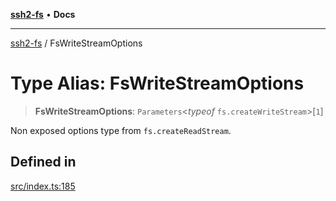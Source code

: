 [**ssh2-fs**](../README.md) • **Docs**

---

[ssh2-fs](../README.md) / FsWriteStreamOptions

# Type Alias: FsWriteStreamOptions

> **FsWriteStreamOptions**: `Parameters`\<_typeof_ `fs.createWriteStream`\>\[`1`\]

Non exposed options type from `fs.createReadStream`.

## Defined in

[src/index.ts:185](https://github.com/adaltas/node-ssh2-fs/blob/d3bd0a05ed430bf829c995be339898786e60a46c/src/index.ts#L185)
